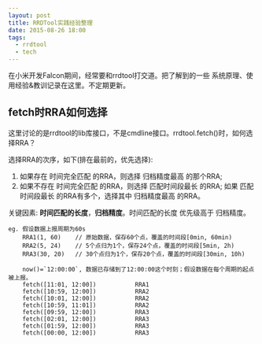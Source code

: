 ```yaml
---
layout: post
title: RRDTool实践经验整理
date: 2015-08-26 18:00
tags:
  - rrdtool
  - tech
---
```


在小米开发Falcon期间，经常要和rrdtool打交道。把了解到的一些 系统原理、使用经验&教训记录在这里。不定期更新。

## fetch时RRA如何选择
这里讨论的是rrdtool的lib库接口，不是cmdline接口。rrdtool.fetch()时，如何选择RRA？

选择RRA的次序，如下(排在最前的，优先选择):

1. 如果存在 时间完全匹配 的RRA，则选择 归档精度最高 的那个RRA;
2. 如果不存在 时间完全匹配 的RRA，则选择 匹配时间段最长 的RRA; 如果 匹配时间段最长 的RRA有多个，选择其中 归档精度最高 的RRA。

关键因素:  **时间匹配的长度**，**归档精度**。时间匹配的长度 优先级高于 归档精度。

```
eg. 假设数据上报周期为60s
	RRA1(1, 60)    // 原始数据，保存60个点，覆盖的时间段[0min, 60min)
	RRA2(5, 24)    // 5个点归为1个，保存24个点，覆盖的时间段[5min, 2h)
	RRA3(30, 20)   // 30个点归为1个，保存20个点，覆盖的时间段[30min, 10h)  
     
    now()=`12:00:00`, 数据已存储到了12:00:00这个时刻；假设数据在每个周期的起点被上报。
    fetch([11:01, 12:00])           RRA1        
    fetch([10:59, 12:00])           RRA2        
    fetch([10:01, 12:00])           RRA2
    fetch([10:59, 11:01])           RRA2        
    fetch([09:59, 12:00])           RRA3        
    fetch([02:01, 12:00])           RRA3        
    fetch([01:59, 12:00])           RRA3        
    fetch([00:00, 12:00])           RRA3  

```